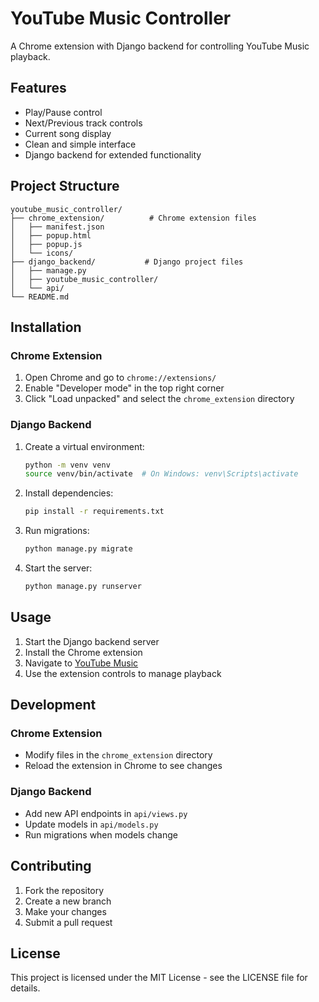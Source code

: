 # YouTube Music Controller

A Chrome extension with Django backend for controlling YouTube Music playback.

## Features

- Play/Pause control
- Next/Previous track controls
- Current song display
- Clean and simple interface
- Django backend for extended functionality

## Project Structure

```
youtube_music_controller/
├── chrome_extension/          # Chrome extension files
│   ├── manifest.json
│   ├── popup.html
│   ├── popup.js
│   └── icons/
├── django_backend/           # Django project files
│   ├── manage.py
│   ├── youtube_music_controller/
│   └── api/
└── README.md
```

## Installation

### Chrome Extension
1. Open Chrome and go to `chrome://extensions/`
2. Enable "Developer mode" in the top right corner
3. Click "Load unpacked" and select the `chrome_extension` directory

### Django Backend
1. Create a virtual environment:
   ```bash
   python -m venv venv
   source venv/bin/activate  # On Windows: venv\Scripts\activate
   ```
2. Install dependencies:
   ```bash
   pip install -r requirements.txt
   ```
3. Run migrations:
   ```bash
   python manage.py migrate
   ```
4. Start the server:
   ```bash
   python manage.py runserver
   ```

## Usage

1. Start the Django backend server
2. Install the Chrome extension
3. Navigate to [YouTube Music](https://music.youtube.com)
4. Use the extension controls to manage playback

## Development

### Chrome Extension
- Modify files in the `chrome_extension` directory
- Reload the extension in Chrome to see changes

### Django Backend
- Add new API endpoints in `api/views.py`
- Update models in `api/models.py`
- Run migrations when models change

## Contributing

1. Fork the repository
2. Create a new branch
3. Make your changes
4. Submit a pull request

## License

This project is licensed under the MIT License - see the LICENSE file for details. 